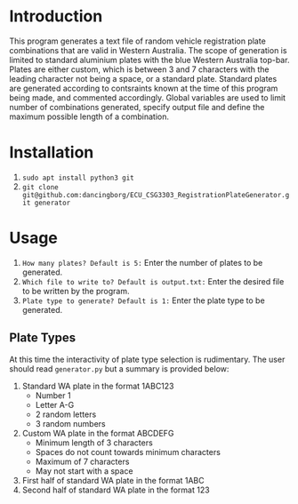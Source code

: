 # Introduction
This program generates a text file of random vehicle registration plate combinations that are valid in Western Australia. The scope of generation is limited to standard aluminium plates with the blue Western Australia top-bar. Plates are either custom, which is between 3 and 7 characters with the leading character not being a space, or a standard plate. Standard plates are generated according to contsraints known at the time of this program being made, and commented accordingly. Global variables are used to limit number of combinations generated, specify output file and define the maximum possible length of a combination.

# Installation
1. `sudo apt install python3 git`
2. `git clone git@github.com:dancingborg/ECU_CSG3303_RegistrationPlateGenerator.git generator`

# Usage
1. `How many plates? Default is 5:` Enter the number of plates to be generated.
2. `Which file to write to? Default is output.txt:` Enter the desired file to be written by the program.
3. `Plate type to generate? Default is 1:` Enter the plate type to be generated.

## Plate Types
At this time the interactivity of plate type selection is rudimentary. The user should read `generator.py` but a summary is provided below:
1. Standard WA plate in the format 1ABC123
    - Number 1
    - Letter A-G
    - 2 random letters
    - 3 random numbers
2. Custom WA plate in the format ABCDEFG
    - Minimum length of 3 characters
    - Spaces do not count towards minimum characters
    - Maximum of 7 characters
    - May not start with a space
3. First half of standard WA plate in the format 1ABC
4. Second half of standard WA plate in the format 123

